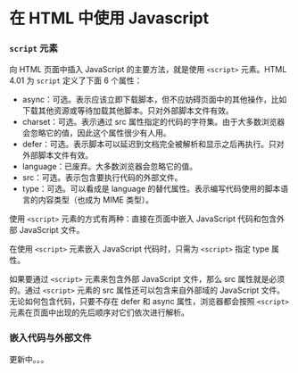 # 在 HTML 中使用 Javascript

### `script` 元素

向 HTML 页面中插入 JavaScript 的主要方法，就是使用 `<script>` 元素。HTML 4.01 为 `script` 定义了下面 6 个属性：

- async：可选。表示应该立即下载脚本，但不应妨碍页面中的其他操作，比如下载其他资源或等待加载其他脚本。只对外部脚本文件有效。
- charset：可选。表示通过 src 属性指定的代码的字符集。由于大多数浏览器会忽略它的值，因此这个属性很少有人用。
- defer：可选。表示脚本可以延迟到文档完全被解析和显示之后再执行。只对外部脚本文件有效。
- language：已废弃。大多数浏览器会忽略它的值。
- src：可选。表示包含要执行代码的外部文件。
- type：可选。可以看成是 language 的替代属性。表示编写代码使用的脚本语言的内容类型（也成为 MIME 类型）。

使用 `<script>` 元素的方式有两种：直接在页面中嵌入 JavaScript 代码和包含外部 JavaScript 文件。

在使用 `<script>` 元素嵌入 JavaScript 代码时，只需为 `<script>` 指定 type 属性。

如果要通过 `<script>` 元素来包含外部 JavaScript 文件，那么 src 属性就是必须的。通过 `<script>` 元素的 src 属性还可以包含来自外部域的 JavaScript 文件。无论如何包含代码，只要不存在 defer 和 async 属性，浏览器都会按照 `<script>` 元素在页面中出现的先后顺序对它们依次进行解析。

### 嵌入代码与外部文件




更新中。。。




<Vssue :title="$title" />
